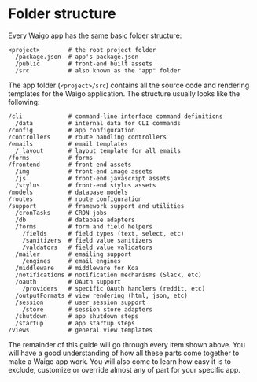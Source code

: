 # Folder structure

Every Waigo app has the same basic folder structure:

```
<project>        # the root project folder
  /package.json  # app's package.json
  /public        # front-end built assets
  /src           # also known as the "app" folder
```

The app folder (`<project>/src`) contains all the source code and rendering templates for the Waigo application. The structure usually looks like the following:

```
/cli             # command-line interface command definitions
  /data          # internal data for CLI commands
/config          # app configuration
/controllers     # route handling controllers
/emails          # email templates
  /_layout       # layout template for all emails
/forms           # forms
/frontend        # front-end assets
  /img           # front-end image assets
  /js            # front-end javascript assets
  /stylus        # front-end stylus assets
/models          # database models
/routes          # route configuration
/support         # framework support and utilities
  /cronTasks     # CRON jobs
  /db            # database adapters
  /forms         # form and field helpers
    /fields      # field types (text, select, etc)
    /sanitizers  # field value sanitizers
    /valdators   # field value validators
  /mailer        # emailing support
    /engines     # email engines
  /middleware    # middleware for Koa
  /notifications # notification mechanisms (Slack, etc)
  /oauth         # OAuth support
    /providers   # specific OAuth handlers (reddit, etc)
  /outputFormats # view rendering (html, json, etc)
  /session       # user session support
    /store       # session store adapters
  /shutdown      # app shutdown steps
  /startup       # app startup steps
/views           # general view templates
```

The remainder of this guide will go through every item shown above. You will have a good understanding of how all these parts come together to make a Waigo app work. You will also come to learn how easy it is to exclude, customize or override almost any of part for your specific app.
